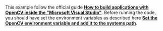 This example follow the official guide [**How to build applications with OpenCV inside the "Microsoft Visual Studio"**](https://docs.opencv.org/4.x/dd/d6e/tutorial_windows_visual_studio_opencv.html).
Before running the code, you should have set the environment variables as described here [**Set the OpenCV environment variable and add it to the systems path**](https://docs.opencv.org/4.x/d3/d52/tutorial_windows_install.html#tutorial_windows_install_path).
